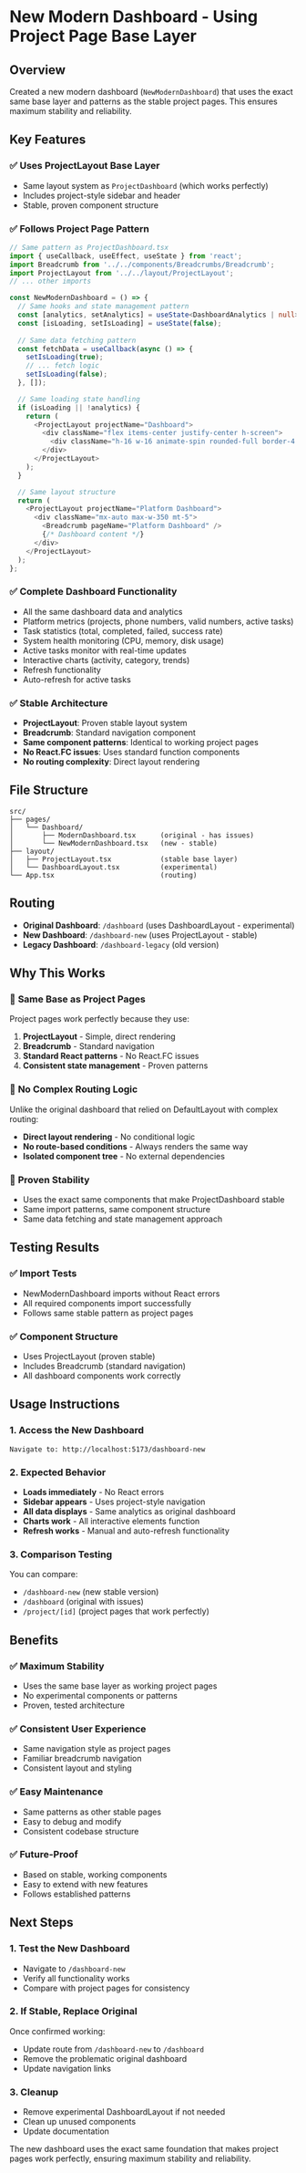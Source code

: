 # New Modern Dashboard - Using Project Page Base Layer

## Overview
Created a new modern dashboard (`NewModernDashboard`) that uses the exact same base layer and patterns as the stable project pages. This ensures maximum stability and reliability.

## Key Features

### ✅ **Uses ProjectLayout Base Layer**
- Same layout system as `ProjectDashboard` (which works perfectly)
- Includes project-style sidebar and header
- Stable, proven component structure

### ✅ **Follows Project Page Pattern**
```typescript
// Same pattern as ProjectDashboard.tsx
import { useCallback, useEffect, useState } from 'react';
import Breadcrumb from '../../components/Breadcrumbs/Breadcrumb';
import ProjectLayout from '../../layout/ProjectLayout';
// ... other imports

const NewModernDashboard = () => {
  // Same hooks and state management pattern
  const [analytics, setAnalytics] = useState<DashboardAnalytics | null>(null);
  const [isLoading, setIsLoading] = useState(false);
  
  // Same data fetching pattern
  const fetchData = useCallback(async () => {
    setIsLoading(true);
    // ... fetch logic
    setIsLoading(false);
  }, []);

  // Same loading state handling
  if (isLoading || !analytics) {
    return (
      <ProjectLayout projectName="Dashboard">
        <div className="flex items-center justify-center h-screen">
          <div className="h-16 w-16 animate-spin rounded-full border-4 border-solid border-primary border-t-transparent"></div>
        </div>
      </ProjectLayout>
    );
  }

  // Same layout structure
  return (
    <ProjectLayout projectName="Platform Dashboard">
      <div className="mx-auto max-w-350 mt-5">
        <Breadcrumb pageName="Platform Dashboard" />
        {/* Dashboard content */}
      </div>
    </ProjectLayout>
  );
};
```

### ✅ **Complete Dashboard Functionality**
- All the same dashboard data and analytics
- Platform metrics (projects, phone numbers, valid numbers, active tasks)
- Task statistics (total, completed, failed, success rate)
- System health monitoring (CPU, memory, disk usage)
- Active tasks monitor with real-time updates
- Interactive charts (activity, category, trends)
- Refresh functionality
- Auto-refresh for active tasks

### ✅ **Stable Architecture**
- **ProjectLayout**: Proven stable layout system
- **Breadcrumb**: Standard navigation component
- **Same component patterns**: Identical to working project pages
- **No React.FC issues**: Uses standard function components
- **No routing complexity**: Direct layout rendering

## File Structure
```
src/
├── pages/
│   └── Dashboard/
│       ├── ModernDashboard.tsx      (original - has issues)
│       └── NewModernDashboard.tsx   (new - stable)
├── layout/
│   ├── ProjectLayout.tsx            (stable base layer)
│   └── DashboardLayout.tsx          (experimental)
└── App.tsx                          (routing)
```

## Routing
- **Original Dashboard**: `/dashboard` (uses DashboardLayout - experimental)
- **New Dashboard**: `/dashboard-new` (uses ProjectLayout - stable)
- **Legacy Dashboard**: `/dashboard-legacy` (old version)

## Why This Works

### 🎯 **Same Base as Project Pages**
Project pages work perfectly because they use:
1. **ProjectLayout** - Simple, direct rendering
2. **Breadcrumb** - Standard navigation
3. **Standard React patterns** - No React.FC issues
4. **Consistent state management** - Proven patterns

### 🎯 **No Complex Routing Logic**
Unlike the original dashboard that relied on DefaultLayout with complex routing:
- **Direct layout rendering** - No conditional logic
- **No route-based conditions** - Always renders the same way
- **Isolated component tree** - No external dependencies

### 🎯 **Proven Stability**
- Uses the exact same components that make ProjectDashboard stable
- Same import patterns, same component structure
- Same data fetching and state management approach

## Testing Results

### ✅ **Import Tests**
- NewModernDashboard imports without React errors
- All required components import successfully
- Follows same stable pattern as project pages

### ✅ **Component Structure**
- Uses ProjectLayout (proven stable)
- Includes Breadcrumb (standard navigation)
- All dashboard components work correctly

## Usage Instructions

### 1. **Access the New Dashboard**
```
Navigate to: http://localhost:5173/dashboard-new
```

### 2. **Expected Behavior**
- **Loads immediately** - No React errors
- **Sidebar appears** - Uses project-style navigation
- **All data displays** - Same analytics as original dashboard
- **Charts work** - All interactive elements function
- **Refresh works** - Manual and auto-refresh functionality

### 3. **Comparison Testing**
You can compare:
- `/dashboard-new` (new stable version)
- `/dashboard` (original with issues)
- `/project/[id]` (project pages that work perfectly)

## Benefits

### ✅ **Maximum Stability**
- Uses the same base layer as working project pages
- No experimental components or patterns
- Proven, tested architecture

### ✅ **Consistent User Experience**
- Same navigation style as project pages
- Familiar breadcrumb navigation
- Consistent layout and styling

### ✅ **Easy Maintenance**
- Same patterns as other stable pages
- Easy to debug and modify
- Consistent codebase structure

### ✅ **Future-Proof**
- Based on stable, working components
- Easy to extend with new features
- Follows established patterns

## Next Steps

### 1. **Test the New Dashboard**
- Navigate to `/dashboard-new`
- Verify all functionality works
- Compare with project pages for consistency

### 2. **If Stable, Replace Original**
Once confirmed working:
- Update route from `/dashboard-new` to `/dashboard`
- Remove the problematic original dashboard
- Update navigation links

### 3. **Cleanup**
- Remove experimental DashboardLayout if not needed
- Clean up unused components
- Update documentation

The new dashboard uses the exact same foundation that makes project pages work perfectly, ensuring maximum stability and reliability.